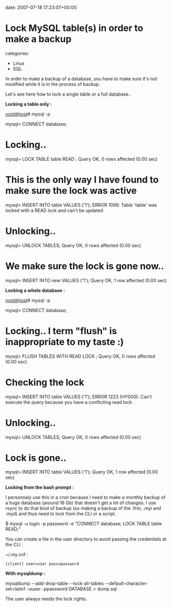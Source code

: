 


date: 2007-07-18 17:23:07+00:00


# Lock MySQL table(s) in order to make a backup

categories:
- Linux
- SQL


In order to make a backup of a database, you have to make sure it's not modified while it is in the process of backup.

Let's see here how to lock a single table or a full database..

<!-- more -->

**Locking a table only :**

[root@host](1034)# mysql -p

mysql> CONNECT database;

# Locking..
mysql> LOCK TABLE table READ ;
Query OK, 0 rows affected (0.00 sec)

# This is the only way I have found to make sure the lock was active
mysql> INSERT INTO table VALUES ('1');
ERROR 1099: Table 'table' was locked with a READ lock and can't be updated

# Unlocking..
mysql> UNLOCK TABLES;
Query OK, 0 rows affected (0.00 sec)

# We make sure the lock is gone now..
mysql> INSERT INTO new VALUES ('1');
Query OK, 1 row affected (0.00 sec)

**Locking a whole database :**

[root@host](1034)# mysql -p

mysql> CONNECT database;

# Locking.. I term "flush" is inappropriate to my taste :)
mysql> FLUSH TABLES WITH READ LOCK ;
Query OK, 0 rows affected (0.00 sec)

# Checking the lock
mysql> INSERT INTO table VALUES ('1');
ERROR 1223 (HY000): Can't execute the query because you have a conflicting read lock

# Unlocking..
mysql> UNLOCK TABLES;
Query OK, 0 rows affected (0.00 sec)

# Lock is gone..
mysql> INSERT INTO table VALUES ('1');
Query OK, 1 row affected (0.00 sec)

**Locking from the bash prompt :**

I personnaly use this in a cron because I need to make a monthly backup of a huge database (around 16 Gb) that doesn't get a lot of changes. I use rsync to do that kind of backup (so making a backup of the .frm, .myi and .myd) and thus need to lock from the CLI or a script.

$ mysql -u login -p password -e "CONNECT database; LOCK TABLE table READ;"

You can create a file in the user directory to avoid passing the credentials at the CLI :

~/.my.cnf :

`[client]
user=user
pass=password`

**With mysqldump :**

mysqldump --add-drop-table --lock-all-tables --default-character-set=latin1 -uuser -ppassword DATABASE > dump.sql

The user always needs the lock rights.
